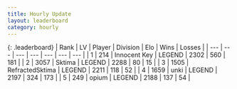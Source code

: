 ```yaml
---
title: Hourly Update
layout: leaderboard
category: hourly
---
```


{: .leaderboard}
| Rank | LV | Player | Division | Elo | Wins | Losses |
| --- | --- | --- | --- | --- | --- | --- |
| <span data-change="0">1</span> | 214 | <span title="ID: 773025">Innocent Key</span> | LEGEND | <span data-change="0">2302</span> | <span data-change="0">560</span> | <span data-change="0">181</span> |
| <span data-change="0">2</span> | 3057 | <span title="ID: 353063">Sktima</span> | LEGEND | <span data-change="0">2288</span> | <span data-change="0">80</span> | <span data-change="0">15</span> |
| <span data-change="0">3</span> | 1505 | <span title="ID: 402846">RefractedSktima</span> | LEGEND | <span data-change="0">2211</span> | <span data-change="0">118</span> | <span data-change="0">52</span> |
| <span data-change="0">4</span> | 1659 | <span title="ID: 692745">unki</span> | LEGEND | <span data-change="0">2197</span> | <span data-change="0">324</span> | <span data-change="0">173</span> |
| <span data-change="0">5</span> | 249 | <span title="ID: 750033">opium</span> | LEGEND | <span data-change="0">2188</span> | <span data-change="0">137</span> | <span data-change="0">54</span> |